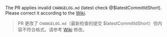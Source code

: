 The PR applies invalid `CHANGELOG.md` (latest check @$latestCommitIdShort). Please correct it according to the [Wiki](https://github.com/cfug/dio/wiki/Releasing-a-new-version-of-packages#before-start).

> PR 更改了 `CHANGELOG.md`（最新检查的提交 $latestCommitIdShort）但内容不符合格式。请参考 [Wiki](https://github.com/cfug/dio/wiki/Releasing-a-new-version-of-packages#before-start) 修改。
